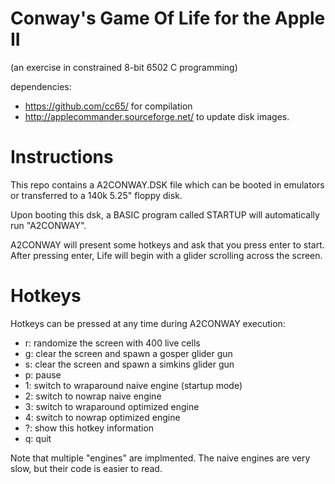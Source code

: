 # Conway's Game Of Life for the Apple II
(an exercise in constrained 8-bit 6502 C programming)

dependencies:
 * https://github.com/cc65/ for compilation
 * http://applecommander.sourceforge.net/ to update disk images.

# Instructions
This repo contains a A2CONWAY.DSK file which can be booted in emulators or transferred to a 140k 5.25" floppy disk.

Upon booting this dsk, a BASIC program called STARTUP will automatically run "A2CONWAY".

A2CONWAY will present some hotkeys and ask that you press enter to start.  After pressing enter, Life will begin with a glider scrolling across the screen.

# Hotkeys
Hotkeys can be pressed at any time during A2CONWAY execution:
 * r: randomize the screen with 400 live cells
 * g: clear the screen and spawn a gosper glider gun
 * s: clear the screen and spawn a simkins glider gun
 * p: pause
 * 1: switch to wraparound naive engine (startup mode)
 * 2: switch to nowrap naive engine
 * 3: switch to wraparound optimized engine
 * 4: switch to nowrap optimized engine
 * ?: show this hotkey information
 * q: quit

Note that multiple "engines" are implmented.  The naive engines are very slow, but their code is easier to read.
